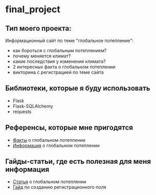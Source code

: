 # final_project

## Тип моего проекта:
Информационный сайт по теме "глобальное потепление":
- как бороться с глобальным потеплением?
- почему меняется климат?
- какие последствия у изменения климата?
- 2 интересных факта о глобальном потеплении
- викторина с регистрацией по теме сайта

## Библиотеки, которые я буду использовать
- Flask
- Flask-SQLAlchemy
- requests

## Референсы, которые мне пригодятся
- [Факты](https://myatom.ru/enciclopedia/10-%D1%84%D0%B0%D0%BA%D1%82%D0%BE%D0%B2-%D0%BE-%D0%B3%D0%BB%D0%BE%D0%B1%D0%B0%D0%BB%D1%8C%D0%BD%D0%BE%D0%BC-%D0%BF%D0%BE%D1%82%D0%B5%D0%BF%D0%BB%D0%B5%D0%BD%D0%B8%D0%B8/) о глобальном потеплении
- [Информация](https://www.rbc.ru/story/66b4a5ce9a79473cb11c638d) о глобальном потеплении

## Гайды-статьи, где есть полезная для меня информация
- [Статья](https://ru.wikipedia.org/wiki/%D0%93%D0%BB%D0%BE%D0%B1%D0%B0%D0%BB%D1%8C%D0%BD%D0%BE%D0%B5_%D0%BF%D0%BE%D1%82%D0%B5%D0%BF%D0%BB%D0%B5%D0%BD%D0%B8%D0%B5) о глобальном потеплении 
- [Гайд](https://youtu.be/hlwlM4a5rxg?si=og53ccgGnfXCn81l) по созданию регистрационного поля
